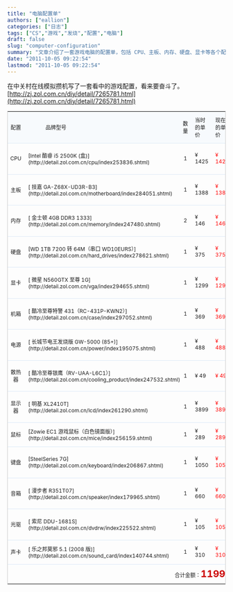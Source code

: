```yaml
---
title: "电脑配置单"
authors: ["eallion"]
categories: ["日志"]
tags: ["CS","游戏","发烧","配置","电脑"]
draft: false
slug: "computer-configuration"
summary: "文章介绍了一套游戏电脑的配置单，包括 CPU、主板、内存、硬盘、显卡等各个配件的品牌型号和价格。"
date: "2011-10-05 09:22:54"
lastmod: "2011-10-05 09:22:54"
---
```


在中关村在线模拟攒机写了一套看中的游戏配置，看来要奋斗了。
[http://zj.zol.com.cn/diy/detail/7265781.html](http://zj.zol.com.cn/diy/detail/7265781.html)<DIV>
<TABLE style="BORDER-BOTTOM: #cccccc 1px solid; BORDER-LEFT: #cccccc 1px solid; FONT-SIZE: 12px; BORDER-TOP: #cccccc 1px solid; BORDER-RIGHT: #cccccc 1px solid" id=copyTbl cellSpacing=1>
<TBODY>
<TR>
<TD style="BACKGROUND: #f7fafd; HEIGHT: 30px; FONT-WEIGHT: normal" align=middle > 配置 </TD>
<TD style="PADDING-LEFT: 50px; BACKGROUND: #f7fafd; FONT-WEIGHT: normal" align=left > 品牌型号 </TD>
<TD style="TEXT-ALIGN: center; BACKGROUND: #f7fafd; FONT-WEIGHT: normal" align=middle > 数量 </TD>
<TD style="TEXT-ALIGN: left; PADDING-LEFT: 10px; BACKGROUND: #f7fafd; FONT-WEIGHT: normal" align=left > 当时的单价 </TD>
<TD style="TEXT-ALIGN: left; PADDING-LEFT: 10px; BACKGROUND: #f7fafd; FONT-WEIGHT: normal" align=left > 现在的单价 </TD>
<TD style="TEXT-ALIGN: center; BACKGROUND: #f7fafd; FONT-WEIGHT: normal" class=isbuy align=middle > 商家数量 </TD></TR>
<TR>
<TD style="TEXT-ALIGN: center; WIDTH: 60px; HEIGHT: 35px; BORDER-TOP: #dbe8f7 1px solid" align=middle>CPU</TD>
<TD style="PADDING-BOTTOM: 5px; PADDING-LEFT: 10px; WIDTH: 300px; PADDING-RIGHT: 0px; HEIGHT: 35px; BORDER-TOP: #dbe8f7 1px solid; PADDING-TOP: 5px" align=left>[Intel 酷睿 i5 2500K (盒)](http://detail.zol.com.cn/cpu/index253836.shtml)</TD>
<TD style="TEXT-ALIGN: center; WIDTH: 50px; HEIGHT: 35px; BORDER-TOP: #dbe8f7 1px solid" align=middle>1</TD>
<TD style="TEXT-ALIGN: left; PADDING-LEFT: 10px; WIDTH: 90px; HEIGHT: 35px; BORDER-TOP: #dbe8f7 1px solid" align=left><SPAN style="FONT: 12px arial">¥</SPAN> 1425</TD>
<TD style="TEXT-ALIGN: left; PADDING-LEFT: 10px; WIDTH: 90px; HEIGHT: 35px; COLOR: #ff0000; BORDER-TOP: #dbe8f7 1px solid" align=left><SPAN style="FONT: 12px arial">¥</SPAN> 1425</TD>
<TD style="TEXT-ALIGN: center; WIDTH: 80px; HEIGHT: 35px; COLOR: #339900; BORDER-TOP: #dbe8f7 1px solid" align=middle><A style="COLOR: #339900" href="http://detail.zol.com.cn/254/253836/price.shtml" target=_blank>117 家商家 </A></TD></TR>
<TR>
<TD style="TEXT-ALIGN: center; WIDTH: 60px; HEIGHT: 35px; BORDER-TOP: #dbe8f7 1px solid" align=middle > 主板 </TD>
<TD style="PADDING-BOTTOM: 5px; PADDING-LEFT: 10px; WIDTH: 300px; PADDING-RIGHT: 0px; HEIGHT: 35px; BORDER-TOP: #dbe8f7 1px solid; PADDING-TOP: 5px" align=left>[ 技嘉 GA-Z68X-UD3R-B3](http://detail.zol.com.cn/motherboard/index284051.shtml)</TD>
<TD style="TEXT-ALIGN: center; WIDTH: 50px; HEIGHT: 35px; BORDER-TOP: #dbe8f7 1px solid" align=middle>1</TD>
<TD style="TEXT-ALIGN: left; PADDING-LEFT: 10px; WIDTH: 90px; HEIGHT: 35px; BORDER-TOP: #dbe8f7 1px solid" align=left><SPAN style="FONT: 12px arial">¥</SPAN> 1388</TD>
<TD style="TEXT-ALIGN: left; PADDING-LEFT: 10px; WIDTH: 90px; HEIGHT: 35px; COLOR: #ff0000; BORDER-TOP: #dbe8f7 1px solid" align=left><SPAN style="FONT: 12px arial">¥</SPAN> 1388</TD>
<TD style="TEXT-ALIGN: center; WIDTH: 80px; HEIGHT: 35px; COLOR: #339900; BORDER-TOP: #dbe8f7 1px solid" align=middle><A style="COLOR: #339900" href="http://detail.zol.com.cn/285/284051/price.shtml" target=_blank>157 家商家 </A></TD></TR>
<TR>
<TD style="TEXT-ALIGN: center; WIDTH: 60px; HEIGHT: 35px; BORDER-TOP: #dbe8f7 1px solid" align=middle > 内存 </TD>
<TD style="PADDING-BOTTOM: 5px; PADDING-LEFT: 10px; WIDTH: 300px; PADDING-RIGHT: 0px; HEIGHT: 35px; BORDER-TOP: #dbe8f7 1px solid; PADDING-TOP: 5px" align=left>[ 金士顿 4GB DDR3 1333](http://detail.zol.com.cn/memory/index247480.shtml)</TD>
<TD style="TEXT-ALIGN: center; WIDTH: 50px; HEIGHT: 35px; BORDER-TOP: #dbe8f7 1px solid" align=middle>2</TD>
<TD style="TEXT-ALIGN: left; PADDING-LEFT: 10px; WIDTH: 90px; HEIGHT: 35px; BORDER-TOP: #dbe8f7 1px solid" align=left><SPAN style="FONT: 12px arial">¥</SPAN> 146</TD>
<TD style="TEXT-ALIGN: left; PADDING-LEFT: 10px; WIDTH: 90px; HEIGHT: 35px; COLOR: #ff0000; BORDER-TOP: #dbe8f7 1px solid" align=left><SPAN style="FONT: 12px arial">¥</SPAN> 146</TD>
<TD style="TEXT-ALIGN: center; WIDTH: 80px; HEIGHT: 35px; COLOR: #339900; BORDER-TOP: #dbe8f7 1px solid" align=middle><A style="COLOR: #339900" href="http://detail.zol.com.cn/248/247480/price.shtml" target=_blank>203 家商家 </A></TD></TR>
<TR>
<TD style="TEXT-ALIGN: center; WIDTH: 60px; HEIGHT: 35px; BORDER-TOP: #dbe8f7 1px solid" align=middle > 硬盘 </TD>
<TD style="PADDING-BOTTOM: 5px; PADDING-LEFT: 10px; WIDTH: 300px; PADDING-RIGHT: 0px; HEIGHT: 35px; BORDER-TOP: #dbe8f7 1px solid; PADDING-TOP: 5px" align=left>[WD 1TB 7200 转 64M（串口 WD10EURS）](http://detail.zol.com.cn/hard_drives/index278621.shtml)</TD>
<TD style="TEXT-ALIGN: center; WIDTH: 50px; HEIGHT: 35px; BORDER-TOP: #dbe8f7 1px solid" align=middle>1</TD>
<TD style="TEXT-ALIGN: left; PADDING-LEFT: 10px; WIDTH: 90px; HEIGHT: 35px; BORDER-TOP: #dbe8f7 1px solid" align=left><SPAN style="FONT: 12px arial">¥</SPAN> 375</TD>
<TD style="TEXT-ALIGN: left; PADDING-LEFT: 10px; WIDTH: 90px; HEIGHT: 35px; COLOR: #ff0000; BORDER-TOP: #dbe8f7 1px solid" align=left><SPAN style="FONT: 12px arial">¥</SPAN> 375</TD>
<TD style="TEXT-ALIGN: center; WIDTH: 80px; HEIGHT: 35px; COLOR: #339900; BORDER-TOP: #dbe8f7 1px solid" align=middle><A style="COLOR: #339900" href="http://detail.zol.com.cn/279/278621/price.shtml" target=_blank>109 家商家 </A></TD></TR>
<TR>
<TD style="TEXT-ALIGN: center; WIDTH: 60px; HEIGHT: 35px; BORDER-TOP: #dbe8f7 1px solid" align=middle > 显卡 </TD>
<TD style="PADDING-BOTTOM: 5px; PADDING-LEFT: 10px; WIDTH: 300px; PADDING-RIGHT: 0px; HEIGHT: 35px; BORDER-TOP: #dbe8f7 1px solid; PADDING-TOP: 5px" align=left>[ 微星 N560GTX 至尊 1G](http://detail.zol.com.cn/vga/index294655.shtml)</TD>
<TD style="TEXT-ALIGN: center; WIDTH: 50px; HEIGHT: 35px; BORDER-TOP: #dbe8f7 1px solid" align=middle>1</TD>
<TD style="TEXT-ALIGN: left; PADDING-LEFT: 10px; WIDTH: 90px; HEIGHT: 35px; BORDER-TOP: #dbe8f7 1px solid" align=left><SPAN style="FONT: 12px arial">¥</SPAN> 1299</TD>
<TD style="TEXT-ALIGN: left; PADDING-LEFT: 10px; WIDTH: 90px; HEIGHT: 35px; COLOR: #ff0000; BORDER-TOP: #dbe8f7 1px solid" align=left><SPAN style="FONT: 12px arial">¥</SPAN> 1299</TD>
<TD style="TEXT-ALIGN: center; WIDTH: 80px; HEIGHT: 35px; COLOR: #339900; BORDER-TOP: #dbe8f7 1px solid" align=middle><A style="COLOR: #339900" href="http://detail.zol.com.cn/295/294655/price.shtml" target=_blank>42 家商家 </A></TD></TR>
<TR>
<TD style="TEXT-ALIGN: center; WIDTH: 60px; HEIGHT: 35px; BORDER-TOP: #dbe8f7 1px solid" align=middle > 机箱 </TD>
<TD style="PADDING-BOTTOM: 5px; PADDING-LEFT: 10px; WIDTH: 300px; PADDING-RIGHT: 0px; HEIGHT: 35px; BORDER-TOP: #dbe8f7 1px solid; PADDING-TOP: 5px" align=left>[ 酷冷至尊特警 431（RC-431P-KWN2）](http://detail.zol.com.cn/case/index297052.shtml)</TD>
<TD style="TEXT-ALIGN: center; WIDTH: 50px; HEIGHT: 35px; BORDER-TOP: #dbe8f7 1px solid" align=middle>1</TD>
<TD style="TEXT-ALIGN: left; PADDING-LEFT: 10px; WIDTH: 90px; HEIGHT: 35px; BORDER-TOP: #dbe8f7 1px solid" align=left><SPAN style="FONT: 12px arial">¥</SPAN> 369</TD>
<TD style="TEXT-ALIGN: left; PADDING-LEFT: 10px; WIDTH: 90px; HEIGHT: 35px; COLOR: #ff0000; BORDER-TOP: #dbe8f7 1px solid" align=left><SPAN style="FONT: 12px arial">¥</SPAN> 369</TD>
<TD style="TEXT-ALIGN: center; WIDTH: 80px; HEIGHT: 35px; COLOR: #339900; BORDER-TOP: #dbe8f7 1px solid" align=middle><A style="COLOR: #339900" href="http://detail.zol.com.cn/298/297052/price.shtml" target=_blank>26 家商家 </A></TD></TR>
<TR>
<TD style="TEXT-ALIGN: center; WIDTH: 60px; HEIGHT: 35px; BORDER-TOP: #dbe8f7 1px solid" align=middle > 电源 </TD>
<TD style="PADDING-BOTTOM: 5px; PADDING-LEFT: 10px; WIDTH: 300px; PADDING-RIGHT: 0px; HEIGHT: 35px; BORDER-TOP: #dbe8f7 1px solid; PADDING-TOP: 5px" align=left>[ 长城节电王发烧版 GW-5000 (85+)](http://detail.zol.com.cn/power/index195075.shtml)</TD>
<TD style="TEXT-ALIGN: center; WIDTH: 50px; HEIGHT: 35px; BORDER-TOP: #dbe8f7 1px solid" align=middle>1</TD>
<TD style="TEXT-ALIGN: left; PADDING-LEFT: 10px; WIDTH: 90px; HEIGHT: 35px; BORDER-TOP: #dbe8f7 1px solid" align=left><SPAN style="FONT: 12px arial">¥</SPAN> 488</TD>
<TD style="TEXT-ALIGN: left; PADDING-LEFT: 10px; WIDTH: 90px; HEIGHT: 35px; COLOR: #ff0000; BORDER-TOP: #dbe8f7 1px solid" align=left><SPAN style="FONT: 12px arial">¥</SPAN> 488</TD>
<TD style="TEXT-ALIGN: center; WIDTH: 80px; HEIGHT: 35px; COLOR: #339900; BORDER-TOP: #dbe8f7 1px solid" align=middle><A style="COLOR: #339900" href="http://detail.zol.com.cn/196/195075/price.shtml" target=_blank>77 家商家 </A></TD></TR>
<TR>
<TD style="TEXT-ALIGN: center; WIDTH: 60px; HEIGHT: 35px; BORDER-TOP: #dbe8f7 1px solid" align=middle > 散热器 </TD>
<TD style="PADDING-BOTTOM: 5px; PADDING-LEFT: 10px; WIDTH: 300px; PADDING-RIGHT: 0px; HEIGHT: 35px; BORDER-TOP: #dbe8f7 1px solid; PADDING-TOP: 5px" align=left>[ 酷冷至尊银鹰（RV-UAA-L6C1）](http://detail.zol.com.cn/cooling_product/index247532.shtml)</TD>
<TD style="TEXT-ALIGN: center; WIDTH: 50px; HEIGHT: 35px; BORDER-TOP: #dbe8f7 1px solid" align=middle>1</TD>
<TD style="TEXT-ALIGN: left; PADDING-LEFT: 10px; WIDTH: 90px; HEIGHT: 35px; BORDER-TOP: #dbe8f7 1px solid" align=left><SPAN style="FONT: 12px arial">¥</SPAN> 49</TD>
<TD style="TEXT-ALIGN: left; PADDING-LEFT: 10px; WIDTH: 90px; HEIGHT: 35px; COLOR: #ff0000; BORDER-TOP: #dbe8f7 1px solid" align=left><SPAN style="FONT: 12px arial">¥</SPAN> 49</TD>
<TD style="TEXT-ALIGN: center; WIDTH: 80px; HEIGHT: 35px; COLOR: #339900; BORDER-TOP: #dbe8f7 1px solid" align=middle><A style="COLOR: #339900" href="http://detail.zol.com.cn/248/247532/price.shtml" target=_blank>15 家商家 </A></TD></TR>
<TR>
<TD style="TEXT-ALIGN: center; WIDTH: 60px; HEIGHT: 35px; BORDER-TOP: #dbe8f7 1px solid" align=middle > 显示器 </TD>
<TD style="PADDING-BOTTOM: 5px; PADDING-LEFT: 10px; WIDTH: 300px; PADDING-RIGHT: 0px; HEIGHT: 35px; BORDER-TOP: #dbe8f7 1px solid; PADDING-TOP: 5px" align=left>[ 明基 XL2410T](http://detail.zol.com.cn/lcd/index261290.shtml)</TD>
<TD style="TEXT-ALIGN: center; WIDTH: 50px; HEIGHT: 35px; BORDER-TOP: #dbe8f7 1px solid" align=middle>1</TD>
<TD style="TEXT-ALIGN: left; PADDING-LEFT: 10px; WIDTH: 90px; HEIGHT: 35px; BORDER-TOP: #dbe8f7 1px solid" align=left><SPAN style="FONT: 12px arial">¥</SPAN> 3899</TD>
<TD style="TEXT-ALIGN: left; PADDING-LEFT: 10px; WIDTH: 90px; HEIGHT: 35px; COLOR: #ff0000; BORDER-TOP: #dbe8f7 1px solid" align=left><SPAN style="FONT: 12px arial">¥</SPAN> 3899</TD>
<TD style="TEXT-ALIGN: center; WIDTH: 80px; HEIGHT: 35px; COLOR: #339900; BORDER-TOP: #dbe8f7 1px solid" align=middle><A style="COLOR: #339900" href="http://detail.zol.com.cn/262/261290/price.shtml" target=_blank>32 家商家 </A></TD></TR>
<TR>
<TD style="TEXT-ALIGN: center; WIDTH: 60px; HEIGHT: 35px; BORDER-TOP: #dbe8f7 1px solid" align=middle > 鼠标 </TD>
<TD style="PADDING-BOTTOM: 5px; PADDING-LEFT: 10px; WIDTH: 300px; PADDING-RIGHT: 0px; HEIGHT: 35px; BORDER-TOP: #dbe8f7 1px solid; PADDING-TOP: 5px" align=left>[Zowie EC1 游戏鼠标（白色镜面版）](http://detail.zol.com.cn/mice/index256159.shtml)</TD>
<TD style="TEXT-ALIGN: center; WIDTH: 50px; HEIGHT: 35px; BORDER-TOP: #dbe8f7 1px solid" align=middle>1</TD>
<TD style="TEXT-ALIGN: left; PADDING-LEFT: 10px; WIDTH: 90px; HEIGHT: 35px; BORDER-TOP: #dbe8f7 1px solid" align=left><SPAN style="FONT: 12px arial">¥</SPAN> 289</TD>
<TD style="TEXT-ALIGN: left; PADDING-LEFT: 10px; WIDTH: 90px; HEIGHT: 35px; COLOR: #ff0000; BORDER-TOP: #dbe8f7 1px solid" align=left><SPAN style="FONT: 12px arial">¥</SPAN> 289</TD>
<TD style="TEXT-ALIGN: center; WIDTH: 80px; HEIGHT: 35px; COLOR: #339900; BORDER-TOP: #dbe8f7 1px solid" align=middle><A style="COLOR: #339900" href="http://detail.zol.com.cn/257/256159/price.shtml" target=_blank>2 家商家 </A></TD></TR>
<TR>
<TD style="TEXT-ALIGN: center; WIDTH: 60px; HEIGHT: 35px; BORDER-TOP: #dbe8f7 1px solid" align=middle > 键盘 </TD>
<TD style="PADDING-BOTTOM: 5px; PADDING-LEFT: 10px; WIDTH: 300px; PADDING-RIGHT: 0px; HEIGHT: 35px; BORDER-TOP: #dbe8f7 1px solid; PADDING-TOP: 5px" align=left>[SteelSeries 7G](http://detail.zol.com.cn/keyboard/index206867.shtml)</TD>
<TD style="TEXT-ALIGN: center; WIDTH: 50px; HEIGHT: 35px; BORDER-TOP: #dbe8f7 1px solid" align=middle>1</TD>
<TD style="TEXT-ALIGN: left; PADDING-LEFT: 10px; WIDTH: 90px; HEIGHT: 35px; BORDER-TOP: #dbe8f7 1px solid" align=left><SPAN style="FONT: 12px arial">¥</SPAN> 1050</TD>
<TD style="TEXT-ALIGN: left; PADDING-LEFT: 10px; WIDTH: 90px; HEIGHT: 35px; COLOR: #ff0000; BORDER-TOP: #dbe8f7 1px solid" align=left><SPAN style="FONT: 12px arial">¥</SPAN> 1050</TD>
<TD style="TEXT-ALIGN: center; WIDTH: 80px; HEIGHT: 35px; COLOR: #339900; BORDER-TOP: #dbe8f7 1px solid" align=middle><A style="COLOR: #339900" href="http://detail.zol.com.cn/207/206867/price.shtml" target=_blank>19 家商家 </A></TD></TR>
<TR>
<TD style="TEXT-ALIGN: center; WIDTH: 60px; HEIGHT: 35px; BORDER-TOP: #dbe8f7 1px solid" align=middle > 音箱 </TD>
<TD style="PADDING-BOTTOM: 5px; PADDING-LEFT: 10px; WIDTH: 300px; PADDING-RIGHT: 0px; HEIGHT: 35px; BORDER-TOP: #dbe8f7 1px solid; PADDING-TOP: 5px" align=left>[ 漫步者 R351T07](http://detail.zol.com.cn/speaker/index179965.shtml)</TD>
<TD style="TEXT-ALIGN: center; WIDTH: 50px; HEIGHT: 35px; BORDER-TOP: #dbe8f7 1px solid" align=middle>1</TD>
<TD style="TEXT-ALIGN: left; PADDING-LEFT: 10px; WIDTH: 90px; HEIGHT: 35px; BORDER-TOP: #dbe8f7 1px solid" align=left><SPAN style="FONT: 12px arial">¥</SPAN> 660</TD>
<TD style="TEXT-ALIGN: left; PADDING-LEFT: 10px; WIDTH: 90px; HEIGHT: 35px; COLOR: #ff0000; BORDER-TOP: #dbe8f7 1px solid" align=left><SPAN style="FONT: 12px arial">¥</SPAN> 660</TD>
<TD style="TEXT-ALIGN: center; WIDTH: 80px; HEIGHT: 35px; COLOR: #339900; BORDER-TOP: #dbe8f7 1px solid" align=middle><A style="COLOR: #339900" href="http://detail.zol.com.cn/180/179965/price.shtml" target=_blank>48 家商家 </A></TD></TR>
<TR>
<TD style="TEXT-ALIGN: center; WIDTH: 60px; HEIGHT: 35px; BORDER-TOP: #dbe8f7 1px solid" align=middle > 光驱 </TD>
<TD style="PADDING-BOTTOM: 5px; PADDING-LEFT: 10px; WIDTH: 300px; PADDING-RIGHT: 0px; HEIGHT: 35px; BORDER-TOP: #dbe8f7 1px solid; PADDING-TOP: 5px" align=left>[ 索尼 DDU-1681S](http://detail.zol.com.cn/dvdrw/index225522.shtml)</TD>
<TD style="TEXT-ALIGN: center; WIDTH: 50px; HEIGHT: 35px; BORDER-TOP: #dbe8f7 1px solid" align=middle>1</TD>
<TD style="TEXT-ALIGN: left; PADDING-LEFT: 10px; WIDTH: 90px; HEIGHT: 35px; BORDER-TOP: #dbe8f7 1px solid" align=left><SPAN style="FONT: 12px arial">¥</SPAN> 105</TD>
<TD style="TEXT-ALIGN: left; PADDING-LEFT: 10px; WIDTH: 90px; HEIGHT: 35px; COLOR: #ff0000; BORDER-TOP: #dbe8f7 1px solid" align=left><SPAN style="FONT: 12px arial">¥</SPAN> 105</TD>
<TD style="TEXT-ALIGN: center; WIDTH: 80px; HEIGHT: 35px; COLOR: #339900; BORDER-TOP: #dbe8f7 1px solid" align=middle><A style="COLOR: #339900" href="http://detail.zol.com.cn/226/225522/price.shtml" target=_blank>28 家商家 </A></TD></TR>
<TR>
<TD style="TEXT-ALIGN: center; WIDTH: 60px; HEIGHT: 35px; BORDER-TOP: #dbe8f7 1px solid" align=middle > 声卡 </TD>
<TD style="PADDING-BOTTOM: 5px; PADDING-LEFT: 10px; WIDTH: 300px; PADDING-RIGHT: 0px; HEIGHT: 35px; BORDER-TOP: #dbe8f7 1px solid; PADDING-TOP: 5px" align=left>[ 乐之邦莫邪 5.1 (2008 版)](http://detail.zol.com.cn/sound_card/index140744.shtml)</TD>
<TD style="TEXT-ALIGN: center; WIDTH: 50px; HEIGHT: 35px; BORDER-TOP: #dbe8f7 1px solid" align=middle>1</TD>
<TD style="TEXT-ALIGN: left; PADDING-LEFT: 10px; WIDTH: 90px; HEIGHT: 35px; BORDER-TOP: #dbe8f7 1px solid" align=left><SPAN style="FONT: 12px arial">¥</SPAN> 310</TD>
<TD style="TEXT-ALIGN: left; PADDING-LEFT: 10px; WIDTH: 90px; HEIGHT: 35px; COLOR: #ff0000; BORDER-TOP: #dbe8f7 1px solid" align=left><SPAN style="FONT: 12px arial">¥</SPAN> 310</TD>
<TD style="TEXT-ALIGN: center; WIDTH: 80px; HEIGHT: 35px; COLOR: #339900; BORDER-TOP: #dbe8f7 1px solid" align=middle><A style="COLOR: #339900" href="http://detail.zol.com.cn/141/140744/price.shtml" target=_blank>8 家商家 </A></TD></TR>
<TR>
<TD style="TEXT-ALIGN: right; PADDING-RIGHT: 20px; HEIGHT: 45px; BORDER-TOP: #dbe8f7 1px solid" colSpan=10 > 合计金额：<SPAN style="COLOR: #cc0000; FONT-SIZE: 22px; FONT-WEIGHT: bold">11998</SPAN> 元 </TD></TR></TBODY></TABLE></DIV>
